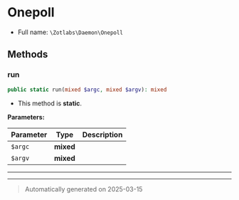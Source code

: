 
# Onepoll





* Full name: `\Zotlabs\Daemon\Onepoll`




## Methods


### run



```php
public static run(mixed $argc, mixed $argv): mixed
```



* This method is **static**.




**Parameters:**

| Parameter | Type | Description |
|-----------|------|-------------|
| `$argc` | **mixed** |  |
| `$argv` | **mixed** |  |





***


***
> Automatically generated on 2025-03-15

